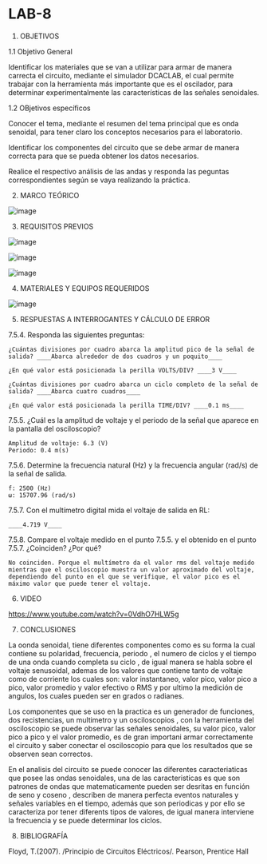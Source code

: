 # LAB-8

1. OBJETIVOS

  1.1 Objetivo General
  
  Identificar los materiales que se van a utilizar para armar de manera carrecta el circuito, mediante el simulador DCACLAB, el cual permite trabajar con la herramienta más importante que es el oscilador, para determinar experimentalmente las características de las señales senoidales.

  1.2 OBjetivos específicos
  
  Conocer el tema, mediante el resumen del tema principal que es onda senoidal, para tener claro los conceptos necesarios para el laboratorio.

Identificar los componentes del circuito que se debe armar de manera correcta para que se pueda obtener los datos necesarios.

Realice el respectivo análisis de las andas y responda las peguntas correspondientes según se vaya realizando la práctica.


  
2. MARCO TEÓRICO

![image](https://user-images.githubusercontent.com/93958596/155046117-c3c56aca-f6d0-4f06-a805-153f0aacccc3.png)

3. REQUISITOS PREVIOS

![image](https://user-images.githubusercontent.com/94153604/155058487-ce26111b-88c4-4cd7-a3a8-71240ccbca78.png)

![image](https://user-images.githubusercontent.com/94153604/155058510-cac97f52-f00b-4fba-a8b6-7e0e831cbb83.png)

![image](https://user-images.githubusercontent.com/94153604/155058537-bb55747c-082f-43ad-a4cb-a8c008788e3e.png)

4. MATERIALES Y EQUIPOS REQUERIDOS

![image](https://user-images.githubusercontent.com/93958596/155046248-44ae3137-10e5-40ff-b2aa-b43b553e1d79.png)

5. RESPUESTAS A INTERROGANTES Y CÁLCULO DE ERROR

7.5.4. Responda las siguientes preguntas:

    ¿Cuántas divisiones por cuadro abarca la amplitud pico de la señal de salida? ____Abarca alrededor de dos cuadros y un poquito____

    ¿En qué valor está posicionada la perilla VOLTS/DIV? ____3 V____

    ¿Cuántas divisiones por cuadro abarca un ciclo completo de la señal de salida? ____Abarca cuatro cuadros____

    ¿En qué valor está posicionada la perilla TIME/DIV? ____0.1 ms____

7.5.5. ¿Cuál es la amplitud de voltaje y el periodo de la señal que aparece en la pantalla del osciloscopio?

    Amplitud de voltaje: 6.3 (V)
    Periodo: 0.4 m(s)

7.5.6. Determine la frecuencia natural (Hz) y la frecuencia angular (rad/s) de la señal de salida.

    f: 2500 (Hz)
    ω: 15707.96 (rad/s)

7.5.7. Con el multímetro digital mida el voltaje de salida en RL: 

    ____4.719 V____

7.5.8. Compare el voltaje medido en el punto 7.5.5. y el obtenido en el punto 7.5.7. ¿Coinciden? ¿Por qué? 

    No coinciden. Porque el multímetro da el valor rms del voltaje medido mientras que el osciloscopio muestra un valor aproximado del voltaje, dependiendo del punto en el que se verifique, el valor pico es el máximo valor que puede tener el voltaje.
    
6. VIDEO

https://www.youtube.com/watch?v=0VdhO7HLW5g

7. CONCLUSIONES

La oonda senoidal, tiene diferentes componentes como es su forma la cual contiene su polaridad, frecuencia, periodo , el numero de ciclos y el tiempo de una onda cuando completa su ciclo , de igual manera se habla sobre el voltaje senusoidal, ademas de los valores que contiene tanto de voltaje como de corriente los cuales son: valor instantaneo, valor pico, valor pico a pico, valor promedio  y valor efectivo o RMS y por ultimo la medición de angulos, los cuales pueden ser en grados o radianes. 

Los componentes que se uso en la practica es un generador de funciones, dos recistencias, un multimetro y un osciloscopios , con la herramienta del osciloscopio se puede observar las señales senoidales, su valor pico, valor pico a pico y el valor promedio, es de gran importani armar correctamente el circuito y saber conectar el osciloscopio para que los resultados que se observen sean correctos.

En el analisis del circuito  se puede conocer las diferentes caracteriaticas que posee las ondas senoidales, una de las caracteristicas es que son patrones  de ondas que matematicamente pueden ser desritas en función de seno y coseno , describen de manera perfecta eventos naturales y señales variables en el tiempo, además que son periodicas y por ello se caracteriza por tener diferents tipos de valores, de igual manera interviene la frecuencia y se puede determinar los ciclos. 

8. BIBLIOGRAFÍA

Floyd, T.(2007). /Principio de Circuitos Eléctricos/. Pearson, Prentice Hall
